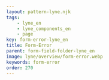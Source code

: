 ```yaml
---
layout: pattern-lyne.njk
tags: 
    - lyne_en
    - lyne_components_en
    - page
key: form-error-lyne_en
title: Form-Error
parent: form-field-folder-lyne_en
image: lyne/overview/form-error.webp
keywords: form-error
order: 270
---
```


